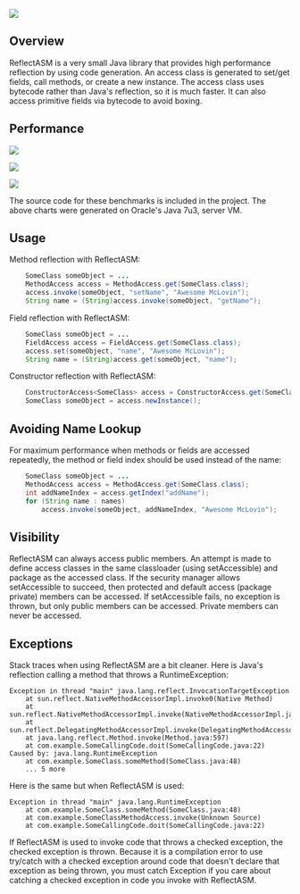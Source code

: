 ![](https://raw.github.com/wiki/EsotericSoftware/reflectasm/images/logo.jpg)

## Overview

ReflectASM is a very small Java library that provides high performance reflection by using code generation. An access class is generated to set/get fields, call methods, or create a new instance. The access class uses bytecode rather than Java's reflection, so it is much faster. It can also access primitive fields via bytecode to avoid boxing.

## Performance

![](http://chart.apis.google.com/chart?chma=100&chtt=Field%20Set/Get&chs=700x62&chd=t:1402081,11339107&chds=0,11339107&chxl=0:|Java%20Reflection|FieldAccess&cht=bhg&chbh=10&chxt=y&chco=6600FF)

![](http://chart.apis.google.com/chart?chma=100&chtt=Method%20Call&chs=700x62&chd=t:97390,208750&chds=0,208750&chxl=0:|Java%20Reflection|MethodAccess&cht=bhg&chbh=10&chxt=y&chco=6600AA)

![](http://chart.apis.google.com/chart?chma=100&chtt=Constructor&chs=700x62&chd=t:2853063,5828993&chds=0,5828993&chxl=0:|Java%20Reflection|ConstructorAccess&cht=bhg&chbh=10&chxt=y&chco=660066)

The source code for these benchmarks is included in the project. The above charts were generated on Oracle's Java 7u3, server VM.

## Usage

Method reflection with ReflectASM:

```java
    SomeClass someObject = ...
    MethodAccess access = MethodAccess.get(SomeClass.class);
    access.invoke(someObject, "setName", "Awesome McLovin");
    String name = (String)access.invoke(someObject, "getName");
```

Field reflection with ReflectASM:

```java
    SomeClass someObject = ...
    FieldAccess access = FieldAccess.get(SomeClass.class);
    access.set(someObject, "name", "Awesome McLovin");
    String name = (String)access.get(someObject, "name");
```

Constructor reflection with ReflectASM:

```java
    ConstructorAccess<SomeClass> access = ConstructorAccess.get(SomeClass.class);
    SomeClass someObject = access.newInstance();
```

## Avoiding Name Lookup

For maximum performance when methods or fields are accessed repeatedly, the method or field index should be used instead of the name:

```java
    SomeClass someObject = ...
    MethodAccess access = MethodAccess.get(SomeClass.class);
    int addNameIndex = access.getIndex("addName");
    for (String name : names)
        access.invoke(someObject, addNameIndex, "Awesome McLovin");
```

## Visibility

ReflectASM can always access public members. An attempt is made to define access classes in the same classloader (using setAccessible) and package as the accessed class. If the security manager allows setAccessible to succeed, then protected and default access (package private) members can be accessed. If setAccessible fails, no exception is thrown, but only public members can be accessed. Private members can never be accessed.

## Exceptions

Stack traces when using ReflectASM are a bit cleaner. Here is Java's reflection calling a method that throws a RuntimeException:

    Exception in thread "main" java.lang.reflect.InvocationTargetException
    	at sun.reflect.NativeMethodAccessorImpl.invoke0(Native Method)
    	at sun.reflect.NativeMethodAccessorImpl.invoke(NativeMethodAccessorImpl.java:39)
    	at sun.reflect.DelegatingMethodAccessorImpl.invoke(DelegatingMethodAccessorImpl.java:25)
    	at java.lang.reflect.Method.invoke(Method.java:597)
    	at com.example.SomeCallingCode.doit(SomeCallingCode.java:22)
    Caused by: java.lang.RuntimeException
    	at com.example.SomeClass.someMethod(SomeClass.java:48)
    	... 5 more

Here is the same but when ReflectASM is used:

    Exception in thread "main" java.lang.RuntimeException
    	at com.example.SomeClass.someMethod(SomeClass.java:48)
    	at com.example.SomeClassMethodAccess.invoke(Unknown Source)
    	at com.example.SomeCallingCode.doit(SomeCallingCode.java:22)

If ReflectASM is used to invoke code that throws a checked exception, the checked exception is thrown. Because it is a compilation error to use try/catch with a checked exception around code that doesn't declare that exception as being thrown, you must catch Exception if you care about catching a checked exception in code you invoke with ReflectASM.
